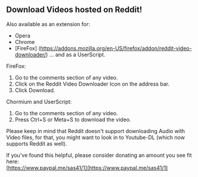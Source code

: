 
## Download Videos hosted on Reddit!

Also available as an extension for:

-   Opera
-   Chrome
-   [FireFox] (https://addons.mozilla.org/en-US/firefox/addon/reddit-video-downloader/)
... and as a UserScript.

FireFox:
1.  Go to the comments section of any video.
2.  Click on the Reddit Video Downloader Icon on the address bar.
3.  Click Download.

Chormium and UserScript:
1.  Go to the comments section of any video.
2.  Press Ctrl+S or Meta+S to download the video.

Please keep in mind that Reddit doesn't support downloading Audio with Video files, for that, you might want to look in to Youtube-DL (which now supports Reddit as well).


If you've found this helpful, please consider donating an amount you see fit here:  
[https://www.paypal.me/sas41/1](https://www.paypal.me/sas41/1)